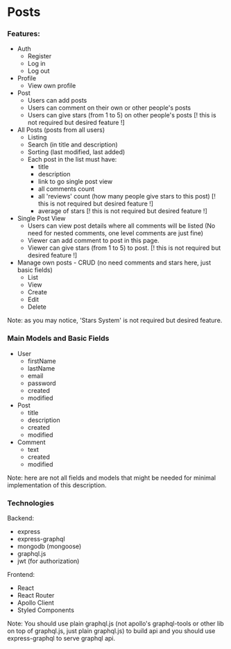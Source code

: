 # Posts

### Features:

* Auth
  - Register
  - Log in
  - Log out
* Profile
  - View own profile
* Post
  - Users can add posts
  - Users can comment on their own or other people's posts
  - Users can give stars (from 1 to 5) on other people's posts [! this is not required but desired feature !]
* All Posts (posts from all users)
  - Listing
  - Search (in title and description)
  - Sorting (last modified, last added)
  - Each post in the list must have:
    * title
    * description
    * link to go single post view
    * all comments count
    * all 'reviews' count (how many people give stars to this post) [! this is not required but desired feature !]
    * average of stars [! this is not required but desired feature !]
* Single Post View
  - Users can view post details where all comments will be listed (No need for nested comments, one level comments are just fine)
  - Viewer can add comment to post in this page.
  - Viewer can give stars (from 1 to 5) to post. [! this is not required but desired feature !]
* Manage own posts - CRUD (no need comments and stars here, just basic fields)
  - List
  - View 
  - Create
  - Edit
  - Delete

Note: as you may notice, 'Stars System' is not required but desired feature.

### Main Models and Basic Fields

* User
  - firstName
  - lastName
  - email
  - password
  - created
  - modified
* Post
  - title
  - description
  - created
  - modified
* Comment
  - text
  - created
  - modified

Note: here are not all fields and models that might be needed for minimal implementation of this description.

### Technologies

Backend:
* express
* express-graphql
* mongodb (mongoose)
* graphql.js
* jwt (for authorization)

Frontend:
* React
* React Router
* Apollo Client
* Styled Components

Note: You should use plain graphql.js (not apollo's graphql-tools or other lib on top of graphql.js, just plain graphql.js) to build api and you should use express-graphql to serve graphql api.